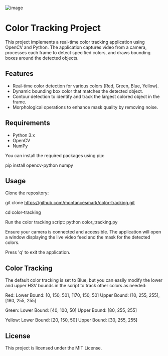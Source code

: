 ![image](https://github.com/user-attachments/assets/ef91a107-12a3-499a-9abc-76c7d440199a)

# Color Tracking Project

This project implements a real-time color tracking application using OpenCV and Python. 
The application captures video from a camera, processes each frame to detect specified colors, and draws bounding boxes around the detected objects.

## Features

- Real-time color detection for various colors (Red, Green, Blue, Yellow).
- Dynamic bounding box color that matches the detected object.
- Contour detection to identify and track the largest colored object in the frame.
- Morphological operations to enhance mask quality by removing noise.

## Requirements

- Python 3.x
- OpenCV
- NumPy

You can install the required packages using pip:

pip install opencv-python numpy


## Usage

Clone the repository:

git clone https://github.com/montancesmark/color-tracking.git

cd color-tracking


Run the color tracking script:
python color_tracking.py

Ensure your camera is connected and accessible. 
The application will open a window displaying the live video feed and the mask for the detected colors.

Press 'q' to exit the application.

## Color Tracking
The default color tracking is set to Blue, but you can easily modify the lower and upper HSV bounds in the script to track other colors as needed:

Red:
Lower Bound: [0, 150, 50], [170, 150, 50]
Upper Bound: [10, 255, 255], [180, 255, 255]

Green:
Lower Bound: [40, 100, 50]
Upper Bound: [80, 255, 255]

Yellow:
Lower Bound: [20, 150, 50]
Upper Bound: [30, 255, 255]

## License
This project is licensed under the MIT License. 

